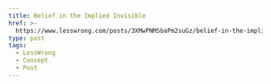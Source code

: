 ```yaml
---
title: Belief in the Implied Invisible
href: >-
  https://www.lesswrong.com/posts/3XMwPNMSbaPm2suGz/belief-in-the-implied-invisible
type: post
tags:
  - LessWrong
  - Concept
  - Post
---
```


